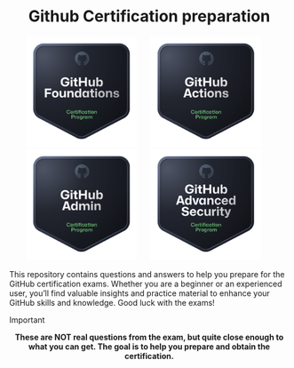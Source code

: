 <div align="center">

# Github Certification preparation

<a href="GitHub Foundations.md" style="margin-right: 20px;"><img src="https://github.com/romanrabodzei/romanrabodzei/blob/main/github-foundations.png" alt="GitHub Foundations" width="200" height="200"></a>
<a href="GitHub Actions.md" style="margin-right: 20px;"><img src="https://github.com/romanrabodzei/romanrabodzei/blob/main/github-actions.png" alt="GitHub Actions" width="200" height="200"></a>
<a href="GitHub Administration.md" style="margin-right: 20px;"><img src="https://github.com/romanrabodzei/romanrabodzei/blob/main/github-administration.png" alt="GitHub Administration" width="200" height="200"></a>
<a href="GitHub Advanced Security.md" style="margin-right: 20px;"><img src="https://github.com/romanrabodzei/romanrabodzei/blob/main/github-advanced-security.png" alt="GitHub Advanced Security" width="200" height="200"></a>
</div>

<p>
This repository contains questions and answers to help you prepare for the GitHub certification exams. Whether you are a beginner or an experienced user, you’ll find valuable insights and practice material to enhance your GitHub skills and knowledge. Good luck with the exams!
</p>

> [!IMPORTANT]
> <div align="center"><b> These are NOT real questions from the exam, but quite close enough to what you can get. The goal is to help you prepare and obtain the certification. </b></div>